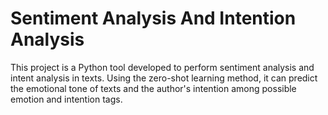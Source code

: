 # Sentiment Analysis And Intention Analysis
This project is a Python tool developed to perform sentiment analysis and intent analysis in texts. 
Using the zero-shot learning method, it can predict the emotional tone of texts and the author's intention among possible emotion and intention tags.